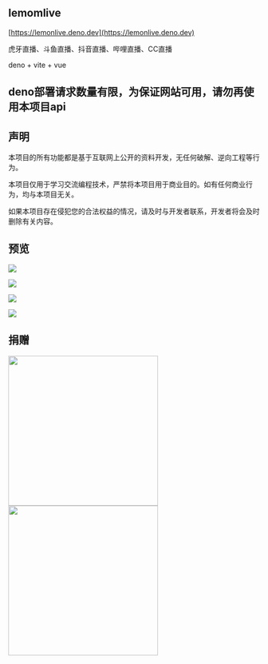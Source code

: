 ## lemomlive
 
[https://lemonlive.deno.dev](https://lemonlive.deno.dev)

虎牙直播、斗鱼直播、抖音直播、哔哩直播、CC直播

deno + vite + vue

## deno部署请求数量有限，为保证网站可用，请勿再使用本项目api

## 声明
本项目的所有功能都是基于互联网上公开的资料开发，无任何破解、逆向工程等行为。

本项目仅用于学习交流编程技术，严禁将本项目用于商业目的。如有任何商业行为，均与本项目无关。

如果本项目存在侵犯您的合法权益的情况，请及时与开发者联系，开发者将会及时删除有关内容。

## 预览

![](https://i0.hdslb.com/bfs/article/3c08b10b31ca9b70d65cb1eec7c9b3d898845873.png@1e_1c.webp)

![](https://i0.hdslb.com/bfs/article/78afa042d882f917e514fc516141eca898845873.png@1e_1c.webp)

![](https://i0.hdslb.com/bfs/article/4596f99ae7be713dc96d3dc33b3a3dcc98845873.png@1e_1c.webp)

![](https://i0.hdslb.com/bfs/article/ddaa70bc70675e6c7817b6dd29e338af98845873.png@1e_1c.webp)
 
## 捐赠

<div>
  <img height="300" style="margin-right:20px" src="https://i0.hdslb.com/bfs/article/828b4686d0bcd7a427939b1f121f322898845873.png@1e_1c.webp">
  <img height="300" src="https://i0.hdslb.com/bfs/article/d07b5e8cbae76f0fc38a8049c433d3d598845873.jpg@1e_1c.webp">
</div> 